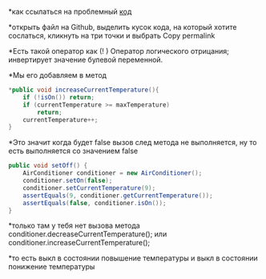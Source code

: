 *как ссылаться на проблемный [код](https://monosnap.com/file/L3g1D8RNo66IL8j1QifV5IzXHWA8kJ)

*открыть файл на Github, выделить кусок кода, на который хотите сослаться, кликнуть на три точки и выбрать Copy permalink 

*Есть такой оператор как (! )  Оператор логического отрицания; инвертирует значение булевой переменной.

*Мы его добавляем в метод

```java
*public void increaseCurrentTemperature(){
    if (!isOn()) return;
    if (currentTemperature >= maxTemperature)
        return;
    currentTemperature++;
}
```

*Это значит когда будет false  вызов след метода не выполняется, ну то есть выполняется со значением false

```java
public void setOff() {
    AirConditioner conditioner = new AirConditioner();
    conditioner.setOn(false);
    conditioner.setCurrentTemperature(9);
    assertEquals(9, conditioner.getCurrentTemperature());
    assertEquals(false, conditioner.isOn());
}
```

*только там у тебя нет вызова метода conditioner.decreaseCurrentTemperature(); или conditioner.increaseCurrentTemperature();

*то есть выкл в состоянии повышение температуры и выкл в состоянии понижение температуры

